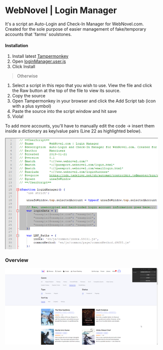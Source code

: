 # WebNovel | Login Manager

It's a script an Auto-Login and Check-In Manager for WebNovel.com. Created for the sole purpose of easier management of fake/temporary accounts that 'farms' soulstones.

#### Installation

1. Install latest [Tampermonkey](https://tampermonkey.net)
2. Open [loginManager.user.js](https://github.com/manciuszz/WebNovel-Login-Manager/raw/master/loginManager.user.js)
3. Click Install

> Otherwise

1. Select a script in this repo that you wish to use. View the file and click the Raw button at the top of the file to view its source.
1. Copy the source
1. Open Tampermonkey in your browser and click the Add Script tab (icon with a plus symbol)
1. Paste the source into the script window and hit save
1. Viola!

To add more accounts, you'll have to manually edit the code -> insert them inside a dictionary as key/value pairs (Line 22 as highlighted below).

![Login Manager Preview](/previewImages/insertAccounts.png)

### Overview
![Login Manager Preview](/previewImages/overview.png)


